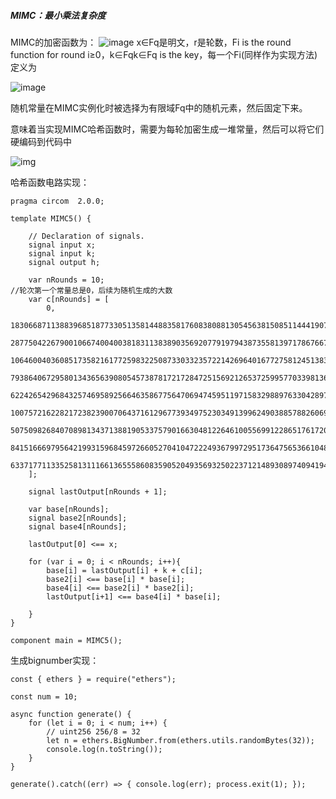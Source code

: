 ##### MIMC：最小乘法复杂度

MIMC的加密函数为：
![image](https://github.com/user-attachments/assets/c81abb2c-daca-4778-903f-958c702c1235)
x∈Fq是明文，r是轮数，Fi is the round function for round i≥0，k∈Fqk∈Fq is the key，每一个Fi(同样作为实现方法)定义为

![image](https://github.com/user-attachments/assets/daad9eff-c63a-4593-8ad4-167c8fb3b43b)

随机常量在MIMC实例化时被选择为有限域Fq中的随机元素，然后固定下来。

意味着当实现MIMC哈希函数时，需要为每轮加密生成一堆常量，然后可以将它们硬编码到代码中

![img](https://byt3bit.github.io/primesym/mimc/mimc.png)

哈希函数电路实现：

```
pragma circom  2.0.0;

template MIMC5() {

    // Declaration of signals.
    signal input x; 
    signal input k;
    signal output h;

    var nRounds = 10;
//轮次第一个常量总是0，后续为随机生成的大数
    var c[nRounds] = [
        0,
        18306687113883968518773305135814488358176083808813054563815085114441907421609,
        28775042267900106674004003818311383890356920779197943873558139717867667301403,
        10646004036085173582161772598322508733033235722142696401677275812451383218426,
        79386406729580134365639080545738781721728472515692126537259957703398136088192,
        62242654296843257469589256646358677564706947459511971583298897633042897307430,
        100757216228217238239007064371612967739349752303491399624903885788260695209128,
        507509826840708981343713881905337579016630481226461005569912286517617204348,
        84151666979564219931596845972660527041047222493679972951736475653661048649949,
        63371771133525813111661365558608359052049356932502237121489308974094194458244 
    ];

    signal lastOutput[nRounds + 1];

    var base[nRounds];
    signal base2[nRounds];
    signal base4[nRounds];

    lastOutput[0] <== x;

    for (var i = 0; i < nRounds; i++){
        base[i] = lastOutput[i] + k + c[i];
        base2[i] <== base[i] * base[i];
        base4[i] <== base2[i] * base2[i];
        lastOutput[i+1] <== base4[i] * base[i]; 
    
    }
}

component main = MIMC5();
```

生成bignumber实现：

```
const { ethers } = require("ethers");

const num = 10;

async function generate() {
    for (let i = 0; i < num; i++) {
        // uint256 256/8 = 32
        let n = ethers.BigNumber.from(ethers.utils.randomBytes(32));
        console.log(n.toString());
    }
}

generate().catch((err) => { console.log(err); process.exit(1); });
```

